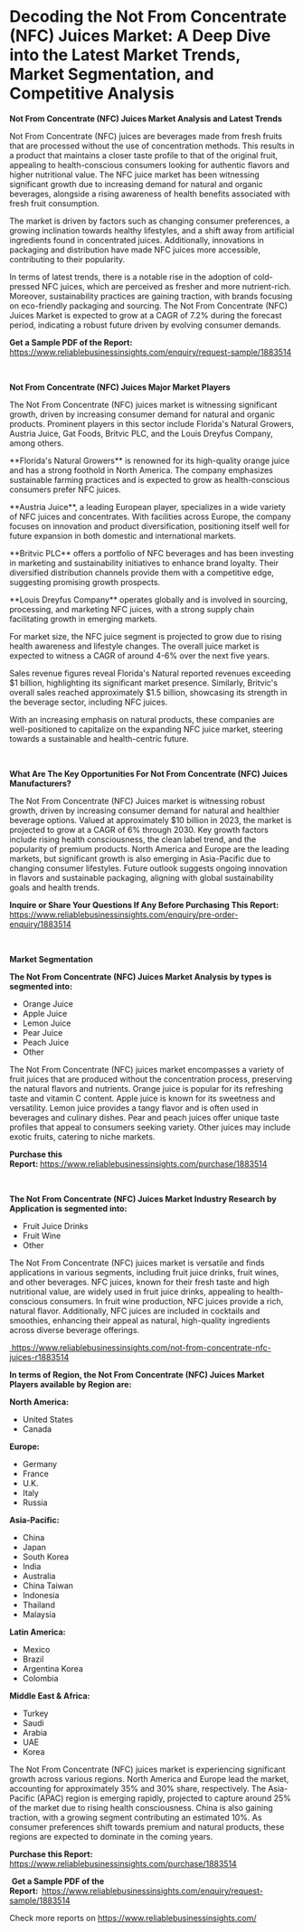 <p><h1>Decoding the Not From Concentrate (NFC) Juices Market: A Deep Dive into the Latest Market Trends, Market Segmentation, and Competitive Analysis</h1></p><p><strong>Not From Concentrate (NFC) Juices Market Analysis and Latest Trends</strong></p>
<p><p>Not From Concentrate (NFC) juices are beverages made from fresh fruits that are processed without the use of concentration methods. This results in a product that maintains a closer taste profile to that of the original fruit, appealing to health-conscious consumers looking for authentic flavors and higher nutritional value. The NFC juice market has been witnessing significant growth due to increasing demand for natural and organic beverages, alongside a rising awareness of health benefits associated with fresh fruit consumption.</p><p>The market is driven by factors such as changing consumer preferences, a growing inclination towards healthy lifestyles, and a shift away from artificial ingredients found in concentrated juices. Additionally, innovations in packaging and distribution have made NFC juices more accessible, contributing to their popularity.</p><p>In terms of latest trends, there is a notable rise in the adoption of cold-pressed NFC juices, which are perceived as fresher and more nutrient-rich. Moreover, sustainability practices are gaining traction, with brands focusing on eco-friendly packaging and sourcing. The Not From Concentrate (NFC) Juices Market is expected to grow at a CAGR of 7.2% during the forecast period, indicating a robust future driven by evolving consumer demands.</p></p>
<p><strong>Get a Sample PDF of the Report:&nbsp;</strong> <a href="https://www.reliablebusinessinsights.com/enquiry/request-sample/1883514?utm_campaign=2760&utm_medium=2&utm_source=Github&utm_content=ia&utm_term=07042025&utm_id=not-from-concentrate-nfc-juices">https://www.reliablebusinessinsights.com/enquiry/request-sample/1883514</a></p>
<p>&nbsp;</p>
<p><strong>Not From Concentrate (NFC) Juices Major Market Players</strong></p>
<p><p>The Not From Concentrate (NFC) juices market is witnessing significant growth, driven by increasing consumer demand for natural and organic products. Prominent players in this sector include Florida's Natural Growers, Austria Juice, Gat Foods, Britvic PLC, and the Louis Dreyfus Company, among others.</p><p>**Florida's Natural Growers** is renowned for its high-quality orange juice and has a strong foothold in North America. The company emphasizes sustainable farming practices and is expected to grow as health-conscious consumers prefer NFC juices. </p><p>**Austria Juice**, a leading European player, specializes in a wide variety of NFC juices and concentrates. With facilities across Europe, the company focuses on innovation and product diversification, positioning itself well for future expansion in both domestic and international markets. </p><p>**Britvic PLC** offers a portfolio of NFC beverages and has been investing in marketing and sustainability initiatives to enhance brand loyalty. Their diversified distribution channels provide them with a competitive edge, suggesting promising growth prospects.</p><p>**Louis Dreyfus Company** operates globally and is involved in sourcing, processing, and marketing NFC juices, with a strong supply chain facilitating growth in emerging markets. </p><p>For market size, the NFC juice segment is projected to grow due to rising health awareness and lifestyle changes. The overall juice market is expected to witness a CAGR of around 4-6% over the next five years.</p><p>Sales revenue figures reveal Florida's Natural reported revenues exceeding $1 billion, highlighting its significant market presence. Similarly, Britvic's overall sales reached approximately $1.5 billion, showcasing its strength in the beverage sector, including NFC juices.</p><p>With an increasing emphasis on natural products, these companies are well-positioned to capitalize on the expanding NFC juice market, steering towards a sustainable and health-centric future.</p></p>
<p>&nbsp;</p>
<p><strong>What Are The Key Opportunities For Not From Concentrate (NFC) Juices Manufacturers?</strong></p>
<p><p>The Not From Concentrate (NFC) Juices market is witnessing robust growth, driven by increasing consumer demand for natural and healthier beverage options. Valued at approximately $10 billion in 2023, the market is projected to grow at a CAGR of 6% through 2030. Key growth factors include rising health consciousness, the clean label trend, and the popularity of premium products. North America and Europe are the leading markets, but significant growth is also emerging in Asia-Pacific due to changing consumer lifestyles. Future outlook suggests ongoing innovation in flavors and sustainable packaging, aligning with global sustainability goals and health trends.</p></p>
<p><strong>Inquire or Share Your Questions If Any Before Purchasing This Report:</strong> <a href="https://www.reliablebusinessinsights.com/enquiry/pre-order-enquiry/1883514?utm_campaign=2760&utm_medium=2&utm_source=Github&utm_content=ia&utm_term=07042025&utm_id=not-from-concentrate-nfc-juices">https://www.reliablebusinessinsights.com/enquiry/pre-order-enquiry/1883514</a></p>
<p>&nbsp;</p>
<p><strong>Market Segmentation</strong></p>
<p><strong>The Not From Concentrate (NFC) Juices Market Analysis by types is segmented into:</strong></p>
<p><ul><li>Orange Juice</li><li>Apple Juice</li><li>Lemon Juice</li><li>Pear Juice</li><li>Peach Juice</li><li>Other</li></ul></p>
<p><p>The Not From Concentrate (NFC) juices market encompasses a variety of fruit juices that are produced without the concentration process, preserving the natural flavors and nutrients. Orange juice is popular for its refreshing taste and vitamin C content. Apple juice is known for its sweetness and versatility. Lemon juice provides a tangy flavor and is often used in beverages and culinary dishes. Pear and peach juices offer unique taste profiles that appeal to consumers seeking variety. Other juices may include exotic fruits, catering to niche markets.</p></p>
<p><strong>Purchase this Report:&nbsp;</strong><a href="https://www.reliablebusinessinsights.com/purchase/1883514?utm_campaign=2760&utm_medium=2&utm_source=Github&utm_content=ia&utm_term=07042025&utm_id=not-from-concentrate-nfc-juices">https://www.reliablebusinessinsights.com/purchase/1883514</a></p>
<p>&nbsp;</p>
<p><strong>The Not From Concentrate (NFC) Juices Market Industry Research by Application is segmented into:</strong></p>
<p><ul><li>Fruit Juice Drinks</li><li>Fruit Wine</li><li>Other</li></ul></p>
<p><p>The Not From Concentrate (NFC) juices market is versatile and finds applications in various segments, including fruit juice drinks, fruit wines, and other beverages. NFC juices, known for their fresh taste and high nutritional value, are widely used in fruit juice drinks, appealing to health-conscious consumers. In fruit wine production, NFC juices provide a rich, natural flavor. Additionally, NFC juices are included in cocktails and smoothies, enhancing their appeal as natural, high-quality ingredients across diverse beverage offerings.</p></p>
<p><a href="https://www.reliablebusinessinsights.com/not-from-concentrate-nfc-juices-r1883514?utm_campaign=2760&utm_medium=2&utm_source=Github&utm_content=ia&utm_term=07042025&utm_id=not-from-concentrate-nfc-juices">&nbsp;https://www.reliablebusinessinsights.com/not-from-concentrate-nfc-juices-r1883514</a></p>
<p><strong>In terms of Region, the Not From Concentrate (NFC) Juices Market Players available by Region are:</strong></p>
<p>
    <p> <strong> North America: </strong>
        <ul>
            <li>United States</li>
            <li>Canada</li>
        </ul>
        </p> 
    <p> <strong> Europe: </strong>
        <ul>
            <li>Germany</li>
            <li>France</li>
            <li>U.K.</li>
            <li>Italy</li>
            <li>Russia</li>
        </ul>
        </p> 
    <p> <strong> Asia-Pacific: </strong>
        <ul>
            <li>China</li>
            <li>Japan</li>
            <li>South Korea</li>
            <li>India</li>
            <li>Australia</li>
            <li>China Taiwan</li>
            <li>Indonesia</li>
            <li>Thailand</li>
            <li>Malaysia</li>
        </ul>
        </p> 
    <p> <strong> Latin America: </strong>
        <ul>
            <li>Mexico</li>
            <li>Brazil</li>
            <li>Argentina Korea</li>
            <li>Colombia</li>
        </ul>
        </p> 
    <p> <strong> Middle East & Africa: </strong>
        <ul>
            <li>Turkey</li>
            <li>Saudi</li>
            <li>Arabia</li>
            <li>UAE</li>
            <li>Korea</li>
        </ul>
    </p>
    </p>
<p><p>The Not From Concentrate (NFC) juices market is experiencing significant growth across various regions. North America and Europe lead the market, accounting for approximately 35% and 30% share, respectively. The Asia-Pacific (APAC) region is emerging rapidly, projected to capture around 25% of the market due to rising health consciousness. China is also gaining traction, with a growing segment contributing an estimated 10%. As consumer preferences shift towards premium and natural products, these regions are expected to dominate in the coming years.</p></p>
<p><strong>Purchase this Report: </strong><a href="https://www.reliablebusinessinsights.com/purchase/1883514?utm_campaign=2760&utm_medium=2&utm_source=Github&utm_content=ia&utm_term=07042025&utm_id=not-from-concentrate-nfc-juices">https://www.reliablebusinessinsights.com/purchase/1883514</a></p>
<p>&nbsp;<strong>Get a Sample PDF of the Report:&nbsp;&nbsp;</strong><a href="https://www.reliablebusinessinsights.com/enquiry/request-sample/1883514?utm_campaign=2760&utm_medium=2&utm_source=Github&utm_content=ia&utm_term=07042025&utm_id=not-from-concentrate-nfc-juices">https://www.reliablebusinessinsights.com/enquiry/request-sample/1883514</a></p>
<p><strong></strong></p>
<p>Check more reports on <a href="https://www.reliablebusinessinsights.com/?utm_campaign=2760&utm_medium=2&utm_source=Github&utm_content=ia&utm_term=07042025&utm_id=not-from-concentrate-nfc-juices">https://www.reliablebusinessinsights.com/</a></p>